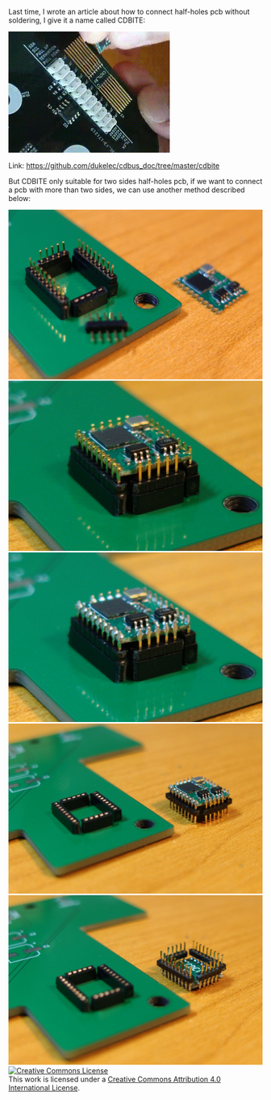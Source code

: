 Last time, I wrote an article about how to connect half-holes pcb without soldering, I give it a name called CDBITE:

<img src="cdbite_demonstration.gif">

Link: https://github.com/dukelec/cdbus_doc/tree/master/cdbite

But CDBITE only suitable for two sides half-holes pcb, if we want to connect a pcb with more than two sides, we can use another method described below:

<img src="DSC01924.jpg" style="max-width:100%">

<img src="DSC01933.jpg" style="max-width:100%">

<img src="DSC01940.jpg" style="max-width:100%">

<img src="DSC01947.jpg" style="max-width:100%">

<img src="DSC01943.jpg" style="max-width:100%">

<br>
<a rel="license" href="http://creativecommons.org/licenses/by/4.0/"><img alt="Creative Commons License" style="border-width:0" src="https://i.creativecommons.org/l/by/4.0/88x31.png" /></a><br />This work is licensed under a <a rel="license" href="http://creativecommons.org/licenses/by/4.0/">Creative Commons Attribution 4.0 International License</a>.
